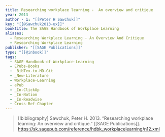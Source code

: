 ```yaml
---
title: Researching workplace learning -  An overview and critique
year: 2013
author - 1: "[[Peter H Sawchuk]]"
key: "[[@Sawchuk2013-ux]]"
booktitle: The SAGE Handbook of Workplace Learning
aliases:
  - Researching Workplace Learning - An Overview And Critique
  - Researching Workplace Learning
publisher: "[[SAGE Publications]]"
type: "[[@inbook]]"
tags:
  - SAGE-Handbook-of-Workplace-Learning
  - EPubs-Books
  - _BibTex-to-MD-Git
  - _New-Literature
  - Workplace-Learning
  - ePub
  - _In-ClickUp
  - _In-Notion
  - _In-Readwise
  - Cross-Ref-Chapter
---
```


> [!bibliography]
> Sawchuk, Peter H. 2013. “Researching workplace learning: An overview and critique.” [[SAGE Publications]]. https://sk.sagepub.com/reference/hdbk_workplacelearning/n12.xml